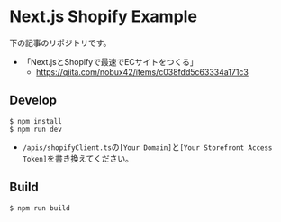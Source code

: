 # Next.js Shopify Example
下の記事のリポジトリです。

- 「Next.jsとShopifyで最速でECサイトをつくる」
  - https://qiita.com/nobux42/items/c038fdd5c63334a171c3


## Develop
```
$ npm install
$ npm run dev
```

- `/apis/shopifyClient.ts`の`[Your Domain]`と`[Your Storefront Access Token]`を書き換えてください。

## Build
```
$ npm run build
```
